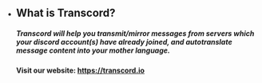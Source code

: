 - ## What is Transcord?

  ##### Transcord will help you transmit/mirror messages from servers which your discord account(s) have already joined, and autotranslate message content into your mother language.

  #### Visit our website: https://transcord.io

  

